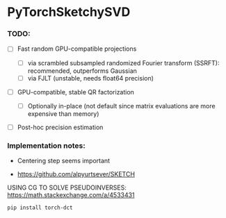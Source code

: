 # PyTorchSketchySVD


### TODO:

- [ ] Fast random GPU-compatible projections
  - [ ] via scrambled subsampled randomized Fourier transform (SSRFT): recommended, outperforms Gaussian
  - [ ] via FJLT (unstable, needs float64 precision)
- [ ] GPU-compatible, stable QR factorization
  - [ ] Optionally in-place (not default since matrix evaluations are more expensive than memory)
- [ ] Post-hoc precision estimation


### Implementation notes:

* Centering step seems important

* https://github.com/alpyurtsever/SKETCH


USING CG TO SOLVE PSEUDOINVERSES:
https://math.stackexchange.com/a/4533431


```
pip install torch-dct
```
